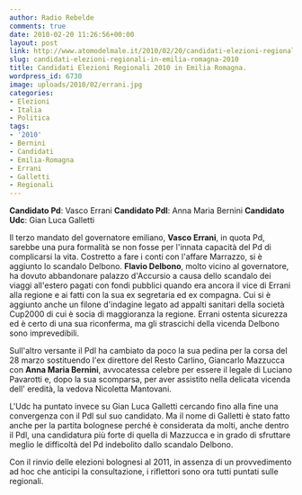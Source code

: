 ```yaml
---
author: Radio Rebelde
comments: true
date: 2010-02-20 11:26:56+00:00
layout: post
link: http://www.atomodelmale.it/2010/02/20/candidati-elezioni-regionali-in-emilia-romagna-2010/
slug: candidati-elezioni-regionali-in-emilia-romagna-2010
title: Candidati Elezioni Regionali 2010 in Emilia Romagna.
wordpress_id: 6730
image: uploads/2010/02/errani.jpg
categories:
- Elezioni
- Italia
- Politica
tags:
- '2010'
- Bernini
- Candidati
- Emilia-Romagna
- Errani
- Galletti
- Regionali
---
```


**Candidato Pd**: Vasco Errani
**Candidato Pdl**: Anna Maria Bernini
**Candidato Udc**: Gian Luca Galletti

Il terzo mandato del governatore emiliano, **Vasco Errani**, in quota Pd, sarebbe una pura formalità se non fosse per l'innata capacità del Pd di complicarsi la vita.
Costretto a fare i conti con l'affare Marrazzo, si è aggiunto lo scandalo Delbono. **Flavio Delbono**, molto vicino al governatore, ha dovuto abbandonare palazzo d'Accursio a causa dello scandalo dei viaggi all'estero pagati con fondi pubblici quando era ancora il vice di Errani alla regione e ai fatti con la sua ex segretaria ed ex compagna. Cui si è aggiunto anche un filone d'indagine legato ad appalti sanitari della società Cup2000 di cui è socia di maggioranza la regione. Errani ostenta sicurezza ed è certo di una sua riconferma, ma gli strascichi della vicenda Delbono sono imprevedibili.

Sull'altro versante il Pdl ha cambiato da poco la sua pedina per la corsa del 28 marzo sostituendo l'ex  direttore del Resto Carlino, Giancarlo Mazzucca con **Anna Maria Bernini**, avvocatessa celebre per essere il legale di Luciano Pavarotti e, dopo la sua scomparsa, per aver assistito nella delicata vicenda dell' eredità, la vedova Nicoletta Mantovani.

L'Udc ha puntato invece su Gian Luca Galletti cercando fino alla fine una convergenza con il Pdl sul suo candidato. Ma il nome di Galletti è stato fatto anche per la partita bolognese perché è considerata da molti, anche dentro il Pdl, una candidatura più forte di quella di Mazzucca e in grado di sfruttare meglio le difficoltà del Pd indebolito dallo scandalo Delbono.

Con il rinvio delle elezioni bolognesi al 2011, in assenza di un provvedimento ad hoc che anticipi la consultazione, i riflettori sono ora tutti puntati sulle regionali.
